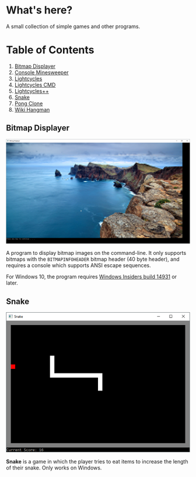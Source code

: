 # What's here?
A small collection of simple games and other programs.

# Table of Contents
1. [Bitmap Displayer](#bitmapdisplayer)
1. [Console Minesweeper](#console-minesweeper)
1. [Lightcycles](#lightcycles)
1. [Lightcycles CMD](#lightcycles-cmd)
1. [Lightcycles++](#lightcyclesplusplus)
1. [Snake](#snake-cmd)
1. [Pong Clone](#pongclone)
1. [Wiki Hangman](#wiki-hangman)





## Bitmap Displayer <a name="bitmapdisplayer"></a>
![Bitmap Displayer](/Screenshots/BitmapDisplayer1.png?raw=true "Screenshot")

A program to display bitmap images on the command-line. 
It only supports bitmaps with the `BITMAPINFOHEADER` bitmap header (40 byte header), and requires a console
which supports ANSI escape sequences.

For Windows 10, the program requires
[Windows Insiders build 14931](https://blogs.msdn.microsoft.com/commandline/2016/09/22/24-bit-color-in-the-windows-console/)
or later.

## Snake <a name="snake-cmd"></a>
![Snake](/Screenshots/Snake1.png?raw=true "Screenshot")

**Snake** is a game in which the player tries to eat items to increase the length of their snake.
Only works on Windows.
